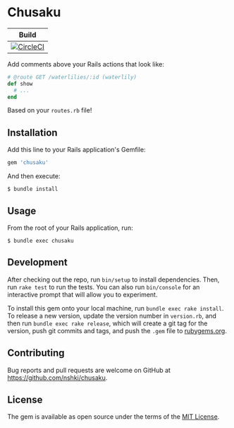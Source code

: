 # Chusaku

| Build |
|-------|
|[![CircleCI](https://circleci.com/gh/nshki/chusaku.svg?style=svg)](https://circleci.com/gh/nshki/chusaku)|

Add comments above your Rails actions that look like:

```ruby
# @route GET /waterlilies/:id (waterlily)
def show
  # ...
end
```

Based on your `routes.rb` file!


## Installation

Add this line to your Rails application's Gemfile:

```ruby
gem 'chusaku'
```

And then execute:

```
$ bundle install
```


## Usage

From the root of your Rails application, run:

```
$ bundle exec chusaku
```


## Development

After checking out the repo, run `bin/setup` to install dependencies. Then, run `rake test` to run the tests. You can also run `bin/console` for an interactive prompt that will allow you to experiment.

To install this gem onto your local machine, run `bundle exec rake install`. To release a new version, update the version number in `version.rb`, and then run `bundle exec rake release`, which will create a git tag for the version, push git commits and tags, and push the `.gem` file to [rubygems.org](https://rubygems.org).


## Contributing

Bug reports and pull requests are welcome on GitHub at https://github.com/nshki/chusaku.


## License

The gem is available as open source under the terms of the [MIT License](https://opensource.org/licenses/MIT).
